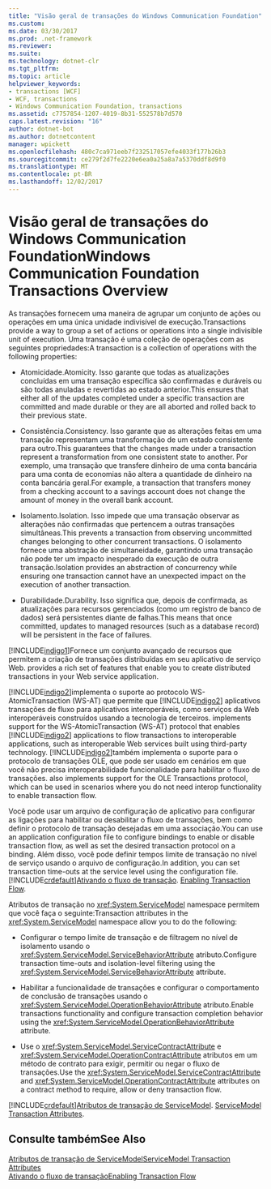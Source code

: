 ```yaml
---
title: "Visão geral de transações do Windows Communication Foundation"
ms.custom: 
ms.date: 03/30/2017
ms.prod: .net-framework
ms.reviewer: 
ms.suite: 
ms.technology: dotnet-clr
ms.tgt_pltfrm: 
ms.topic: article
helpviewer_keywords:
- transactions [WCF]
- WCF, transactions
- Windows Communication Foundation, transactions
ms.assetid: c7757854-1207-4019-8b31-552578b7d570
caps.latest.revision: "16"
author: dotnet-bot
ms.author: dotnetcontent
manager: wpickett
ms.openlocfilehash: 480c7ca971eeb7f232517057efe4033f177b26b3
ms.sourcegitcommit: ce279f2d7fe2220e6ea0a25a8a7a5370ddf8d9f0
ms.translationtype: MT
ms.contentlocale: pt-BR
ms.lasthandoff: 12/02/2017
---
```

# <a name="windows-communication-foundation-transactions-overview"></a><span data-ttu-id="81753-102">Visão geral de transações do Windows Communication Foundation</span><span class="sxs-lookup"><span data-stu-id="81753-102">Windows Communication Foundation Transactions Overview</span></span>
<span data-ttu-id="81753-103">As transações fornecem uma maneira de agrupar um conjunto de ações ou operações em uma única unidade indivisível de execução.</span><span class="sxs-lookup"><span data-stu-id="81753-103">Transactions provide a way to group a set of actions or operations into a single indivisible unit of execution.</span></span> <span data-ttu-id="81753-104">Uma transação é uma coleção de operações com as seguintes propriedades:</span><span class="sxs-lookup"><span data-stu-id="81753-104">A transaction is a collection of operations with the following properties:</span></span>  
  
-   <span data-ttu-id="81753-105">Atomicidade.</span><span class="sxs-lookup"><span data-stu-id="81753-105">Atomicity.</span></span> <span data-ttu-id="81753-106">Isso garante que todas as atualizações concluídas em uma transação específica são confirmadas e duráveis ou são todas anuladas e revertidas ao estado anterior.</span><span class="sxs-lookup"><span data-stu-id="81753-106">This ensures that either all of the updates completed under a specific transaction are committed and made durable or they are all aborted and rolled back to their previous state.</span></span>  
  
-   <span data-ttu-id="81753-107">Consistência.</span><span class="sxs-lookup"><span data-stu-id="81753-107">Consistency.</span></span> <span data-ttu-id="81753-108">Isso garante que as alterações feitas em uma transação representam uma transformação de um estado consistente para outro.</span><span class="sxs-lookup"><span data-stu-id="81753-108">This guarantees that the changes made under a transaction represent a transformation from one consistent state to another.</span></span> <span data-ttu-id="81753-109">Por exemplo, uma transação que transfere dinheiro de uma conta bancária para uma conta de economias não altera a quantidade de dinheiro na conta bancária geral.</span><span class="sxs-lookup"><span data-stu-id="81753-109">For example, a transaction that transfers money from a checking account to a savings account does not change the amount of money in the overall bank account.</span></span>  
  
-   <span data-ttu-id="81753-110">Isolamento.</span><span class="sxs-lookup"><span data-stu-id="81753-110">Isolation.</span></span> <span data-ttu-id="81753-111">Isso impede que uma transação observar as alterações não confirmadas que pertencem a outras transações simultâneas.</span><span class="sxs-lookup"><span data-stu-id="81753-111">This prevents a transaction from observing uncommitted changes belonging to other concurrent transactions.</span></span> <span data-ttu-id="81753-112">O isolamento fornece uma abstração de simultaneidade, garantindo uma transação não pode ter um impacto inesperado da execução de outra transação.</span><span class="sxs-lookup"><span data-stu-id="81753-112">Isolation provides an abstraction of concurrency while ensuring one transaction cannot have an unexpected impact on the execution of another transaction.</span></span>  
  
-   <span data-ttu-id="81753-113">Durabilidade.</span><span class="sxs-lookup"><span data-stu-id="81753-113">Durability.</span></span> <span data-ttu-id="81753-114">Isso significa que, depois de confirmada, as atualizações para recursos gerenciados (como um registro de banco de dados) será persistentes diante de falhas.</span><span class="sxs-lookup"><span data-stu-id="81753-114">This means that once committed, updates to managed resources (such as a database record) will be persistent in the face of failures.</span></span>  
  
 [!INCLUDE[indigo1](../../../../includes/indigo1-md.md)]<span data-ttu-id="81753-115">Fornece um conjunto avançado de recursos que permitem a criação de transações distribuídas em seu aplicativo de serviço Web.</span><span class="sxs-lookup"><span data-stu-id="81753-115"> provides a rich set of features that enable you to create distributed transactions in your Web service application.</span></span>  
  
 [!INCLUDE[indigo2](../../../../includes/indigo2-md.md)]<span data-ttu-id="81753-116">implementa o suporte ao protocolo WS-AtomicTransaction (WS-AT) que permite que [!INCLUDE[indigo2](../../../../includes/indigo2-md.md)] aplicativos transações de fluxo para aplicativos interoperáveis, como serviços da Web interoperáveis construídos usando a tecnologia de terceiros.</span><span class="sxs-lookup"><span data-stu-id="81753-116"> implements support for the WS-AtomicTransaction (WS-AT) protocol that enables [!INCLUDE[indigo2](../../../../includes/indigo2-md.md)] applications to flow transactions to interoperable applications, such as interoperable Web services built using third-party technology.</span></span> [!INCLUDE[indigo2](../../../../includes/indigo2-md.md)]<span data-ttu-id="81753-117">também implementa o suporte para o protocolo de transações OLE, que pode ser usado em cenários em que você não precisa interoperabilidade funcionalidade para habilitar o fluxo de transações.</span><span class="sxs-lookup"><span data-stu-id="81753-117"> also implements support for the OLE Transactions protocol, which can be used in scenarios where you do not need interop functionality to enable transaction flow.</span></span>  
  
 <span data-ttu-id="81753-118">Você pode usar um arquivo de configuração de aplicativo para configurar as ligações para habilitar ou desabilitar o fluxo de transações, bem como definir o protocolo de transação desejadas em uma associação.</span><span class="sxs-lookup"><span data-stu-id="81753-118">You can use an application configuration file to configure bindings to enable or disable transaction flow, as well as set the desired transaction protocol on a binding.</span></span> <span data-ttu-id="81753-119">Além disso, você pode definir tempos limite de transação no nível de serviço usando o arquivo de configuração.</span><span class="sxs-lookup"><span data-stu-id="81753-119">In addition, you can set transaction time-outs at the service level using the configuration file.</span></span> [!INCLUDE[crdefault](../../../../includes/crdefault-md.md)]<span data-ttu-id="81753-120">[Ativando o fluxo de transação](../../../../docs/framework/wcf/feature-details/enabling-transaction-flow.md).</span><span class="sxs-lookup"><span data-stu-id="81753-120"> [Enabling Transaction Flow](../../../../docs/framework/wcf/feature-details/enabling-transaction-flow.md).</span></span>  
  
 <span data-ttu-id="81753-121">Atributos de transação no <xref:System.ServiceModel> namespace permitem que você faça o seguinte:</span><span class="sxs-lookup"><span data-stu-id="81753-121">Transaction attributes in the <xref:System.ServiceModel> namespace allow you to do the following:</span></span>  
  
-   <span data-ttu-id="81753-122">Configurar o tempo limite de transação e de filtragem no nível de isolamento usando o <xref:System.ServiceModel.ServiceBehaviorAttribute> atributo.</span><span class="sxs-lookup"><span data-stu-id="81753-122">Configure transaction time-outs and isolation-level filtering using the <xref:System.ServiceModel.ServiceBehaviorAttribute> attribute.</span></span>  
  
-   <span data-ttu-id="81753-123">Habilitar a funcionalidade de transações e configurar o comportamento de conclusão de transações usando o <xref:System.ServiceModel.OperationBehaviorAttribute> atributo.</span><span class="sxs-lookup"><span data-stu-id="81753-123">Enable transactions functionality and configure transaction completion behavior using the <xref:System.ServiceModel.OperationBehaviorAttribute> attribute.</span></span>  
  
-   <span data-ttu-id="81753-124">Use o <xref:System.ServiceModel.ServiceContractAttribute> e <xref:System.ServiceModel.OperationContractAttribute> atributos em um método de contrato para exigir, permitir ou negar o fluxo de transações.</span><span class="sxs-lookup"><span data-stu-id="81753-124">Use the <xref:System.ServiceModel.ServiceContractAttribute> and <xref:System.ServiceModel.OperationContractAttribute> attributes on a contract method to require, allow or deny transaction flow.</span></span>  
  
 [!INCLUDE[crdefault](../../../../includes/crdefault-md.md)]<span data-ttu-id="81753-125">[Atributos de transação de ServiceModel](../../../../docs/framework/wcf/feature-details/servicemodel-transaction-attributes.md).</span><span class="sxs-lookup"><span data-stu-id="81753-125"> [ServiceModel Transaction Attributes](../../../../docs/framework/wcf/feature-details/servicemodel-transaction-attributes.md).</span></span>  
  
## <a name="see-also"></a><span data-ttu-id="81753-126">Consulte também</span><span class="sxs-lookup"><span data-stu-id="81753-126">See Also</span></span>  
 [<span data-ttu-id="81753-127">Atributos de transação de ServiceModel</span><span class="sxs-lookup"><span data-stu-id="81753-127">ServiceModel Transaction Attributes</span></span>](../../../../docs/framework/wcf/feature-details/servicemodel-transaction-attributes.md)  
 [<span data-ttu-id="81753-128">Ativando o fluxo de transação</span><span class="sxs-lookup"><span data-stu-id="81753-128">Enabling Transaction Flow</span></span>](../../../../docs/framework/wcf/feature-details/enabling-transaction-flow.md)
